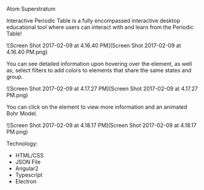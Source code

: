 Atom Superstratum

Interactive Periodic Table is a fully encompassed interactive desktop educational tool where users can interact with and learn from the Periodic Table!

![Screen Shot 2017-02-09 at 4.16.40 PM](Screen Shot 2017-02-09 at 4.16.40 PM.png)



You can see detailed information upon hovering over the element, as well as, select filters to add colors to elements that share the same states and group.


![Screen Shot 2017-02-09 at 4.17.27 PM](Screen Shot 2017-02-09 at 4.17.27 PM.png)




You can click on the element to view more information and an animated Bohr Model.


![Screen Shot 2017-02-09 at 4.18.17 PM](Screen Shot 2017-02-09 at 4.18.17 PM.png)




Technology:

- HTML/CSS
- JSON File
- Angular2
- Typescript
- Electron

